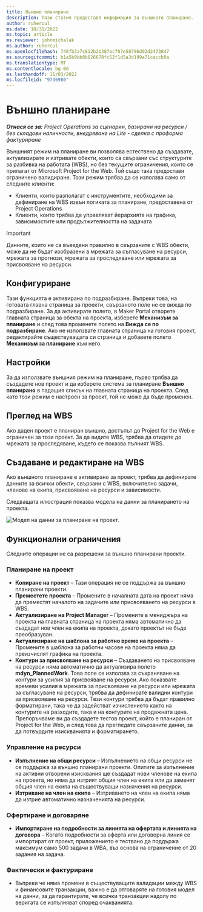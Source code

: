 ```yaml
---
title: Външно планиране
description: Тази статия предоставя информация за външното планиране.
author: ruhercul
ms.date: 10/31/2022
ms.topic: article
ms.reviewer: johnmichalak
ms.author: ruhercul
ms.openlocfilehash: 746fb3a7c812b2b387ec707e58796d02d2473847
ms.sourcegitcommit: b1a5b9bb8b826678fc52f1d5a3d199a71caccb0a
ms.translationtype: MT
ms.contentlocale: bg-BG
ms.lasthandoff: 11/03/2022
ms.locfileid: "9736980"
---
```

# <a name="external-scheduling"></a>Външно планиране

_**Отнася се за:** Project Operations за сценарии, базирани на ресурси / без складови наличности, внедряване на Lite - сделка с проформа фактуриране_

Външният режим на планиране ви позволява естествено да създавате, актуализирате и изтривате обекти, които са свързани със структурите за разбивка на работата (WBS), но без текущите ограничения, които се прилагат от Microsoft Project for the Web. Той също така предоставя ограничено валидиране. Този режим трябва да се използва само от следните клиенти:

- Клиенти, които разполагат с инструментите, необходими за дефиниране на WBS извън логиката за планиране, предоставена от Project Operations
- Клиенти, които трябва да управляват йерархията на графика, зависимостите или продължителността на задачата

> [!IMPORTANT]
> Данните, които не са въведени правилно в свързаните с WBS обекти, може да не бъдат изобразени в мрежата за съгласуване на ресурси, мрежата за прогнози, мрежата за проследяване или мрежата за присвояване на ресурси.

## <a name="configuration"></a>Конфигуриране

Тази функцията е активирана по подразбиране. Въпреки това, на готовата главна страница за проекти, свързаното поле не се вижда по подразбиране. За да активирате полето, в Maker Portal отворете главната страница за обекта на проекта, изберете **Механизъм за планиране** и след това променете полето на **Вижда се по подразбиране**. Ако не използвате главната страница на готовия проект, редактирайте съществуващата си страница и добавете полето **Механизъм за планиране** към него.

## <a name="settings"></a>Настройки

За да използвате външния режим на планиране, първо трябва да създадете нов проект и да изберете система за планиране **Външно планирано** в падащия списък на главната страница на проекта. След като този режим е настроен за проект, той не може да бъде променен.

## <a name="viewing-the-wbs"></a>Преглед на WBS

Ако даден проект е планиран външно, достъпът до Project for the Web е ограничен за този проект. За да видите WBS, трябва да отидете до мрежата за проследяване, където се показва пълният WBS.

## <a name="creating-and-editing-the-wbs"></a>Създаване и редактиране на WBS

Ако външното планиране е активирано за проект, трябва да дефинирате данните за всички обекти, свързани с WBS, включително задачи, членове на екипа, присвояване на ресурси и зависимости.

Следващата илюстрация показва модела на данни за планирането на проекта.

![Модел на данни за планиране на проект.](media/projectplanningdatamodel.png)

## <a name="functional-limitations"></a>Функционални ограничения

Следните операции не са разрешени за външно планирани проекти.

### <a name="project-planning"></a>Планиране на проект

- **Копиране на проект** – Тази операция не се поддържа за външно планирани проекти.
- **Преместете проекта** – Промените в началната дата на проект няма да преместят началото на задачите или присвояването на ресурси в WBS.
- **Актуализиране на Project Manager** – Промените в мениджъра на проекта на главната страница на проекта няма автоматично да създадат нов член на екипа на проекта, докато проектът не бъде преобразуван.
- **Актуализиране на шаблона за работно време на проекта** – Промените в шаблона за работни часове на проекта няма да преизчислят графика на проекта.
- **Контури за присвояване на ресурси** – Създаването на присвояване на ресурси няма автоматично да актуализира полето **mdyn\_PlannedWork**. Това поле се използва за съхраняване на контури за усилия за присвояване на ресурси. Ако показвате времеви усилия в мрежата за присвояване на ресурси или мрежата за съгласуване на ресурси, трябва да дефинирате валидни контури за присвояване на ресурси. Тези контури трябва да бъдат правилно форматирани, така че да задействат изчислението както на контурите на разходите, така и на контурите на продажната цена. Препоръчваме ви да създадете тестов проект, който е планиран от Project for the Web, и след това да прегледате свързаните данни, за да потвърдите изискванията и форматирането.

### <a name="resource-management"></a>Управление на ресурси

- **Изпълнение на общи ресурси** – Изпълнението на общи ресурси не се поддържа за външно планирани проекти. Опитите за изпълнение на активни отворени изисквания ще създадат нови членове на екипа на проекта, но няма да изтрият общия член на екипа или да заменят общия член на екипа на съществуващи назначения на ресурси.
- **Изтриване на член на екипа** – Изтриването на член на екипа няма да изтрие автоматично назначенията на ресурси.

### <a name="quoting-and-contracting"></a>Офертиране и договаряне

- **Импортиране на подробности за линията на офертата и линията на договора** – Когато подробности за оферта или договорна линия се импортират от проект, приложението е тествано да поддържа максимум само 500 задачи в WBA, въз основа на ограничение от 20 задания на задача.

### <a name="actuals-and-invoicing"></a>Фактически и фактуриране

- Въпреки че няма промени в съществуващите валидации между WBS и финансовите транзакции, важно е да отговаряте на готовия модел на данни, за да гарантирате, че всички транзакции надолу по веригата се изпълняват според очакванията.

